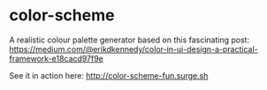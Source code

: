 # color-scheme

A realistic colour palette generator based on this fascinating post: https://medium.com/@erikdkennedy/color-in-ui-design-a-practical-framework-e18cacd97f9e

See it in action here: http://color-scheme-fun.surge.sh
